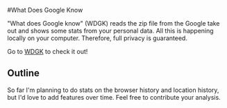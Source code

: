 #What Does Google Know

"What does Google know" (WDGK) reads the zip file from the Google take out and shows some stats from your personal data. All this is happening locally on your computer. Therefore, full privacy is guaranteed.

Go to [WDGK](https://adrianoesch.github.io/wdgk/index.html) to check it out!

## Outline
So far I'm planning to do stats on the browser history and location history, but I'd love to add features over time. Feel free to contribute your analysis.
